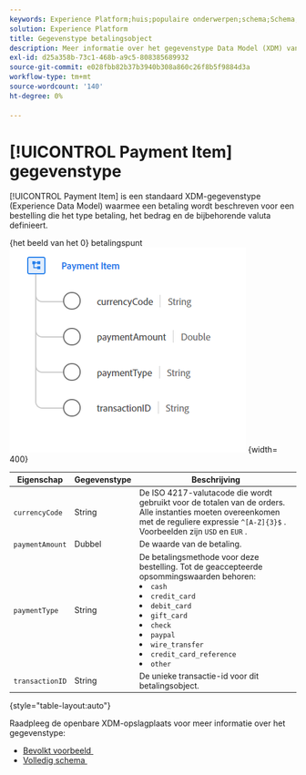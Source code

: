 ```yaml
---
keywords: Experience Platform;huis;populaire onderwerpen;schema;Schema;XDM;gebieden;schema's;Schema's;betalings punt;datatype;gegeven-type;gegevenstype;
solution: Experience Platform
title: Gegevenstype betalingsobject
description: Meer informatie over het gegevenstype Data Model (XDM) van het betalingsitemervaringsgegevensmodel.
exl-id: d25a358b-73c1-468b-a9c5-808385689932
source-git-commit: e028fbb82b37b3940b308a860c26f8b5f9884d3a
workflow-type: tm+mt
source-wordcount: '140'
ht-degree: 0%

---
```


# [!UICONTROL Payment Item] gegevenstype

[!UICONTROL Payment Item] is een standaard XDM-gegevenstype (Experience Data Model) waarmee een betaling wordt beschreven voor een bestelling die het type betaling, het bedrag en de bijbehorende valuta definieert.

{het beeld van het 0} betalingspunt ![&#128279;](../images/data-types/payment-item.PNG) {width= 400}

| Eigenschap | Gegevenstype | Beschrijving |
| --- | --- | --- |
| `currencyCode` | String | De ISO 4217-valutacode die wordt gebruikt voor de totalen van de orders. Alle instanties moeten overeenkomen met de reguliere expressie `^[A-Z]{3}$` . Voorbeelden zijn `USD` en `EUR` . |
| `paymentAmount` | Dubbel | De waarde van de betaling. |
| `paymentType` | String | De betalingsmethode voor deze bestelling. Tot de geaccepteerde opsommingswaarden behoren: <li> `cash` </li> <li> `credit_card` </li> <li> `debit_card` </li> <li> `gift_card` </li> <li> `check` </li> <li> `paypal` </li> <li> `wire_transfer` </li> <li> `credit_card_reference` </li> <li> `other` </li> |
| `transactionID` | String | De unieke transactie-id voor dit betalingsobject. |

{style="table-layout:auto"}

Raadpleeg de openbare XDM-opslagplaats voor meer informatie over het gegevenstype:

* [&#x200B; Bevolkt voorbeeld &#x200B;](https://github.com/adobe/xdm/blob/master/components/datatypes/data/paymentitem.example.1.json)
* [&#x200B; Volledig schema &#x200B;](https://github.com/adobe/xdm/blob/master/components/datatypes/data/paymentitem.schema.json)
